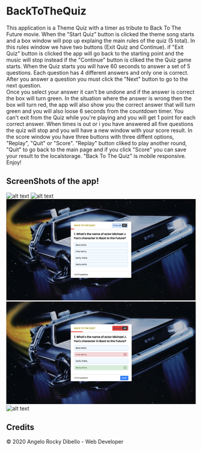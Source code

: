 # BackToTheQuiz

This application is a Theme Quiz with a timer as tribute to Back To The Future movie.
When the "Start Quiz" button is clicked the theme song starts and a box window will pop up explaing the main rules of the quiz (5 total).
In this rules window we have two buttons (Exit Quiz and Continue).
if "Exit Quiz" button is clicked the app will go back to the starting point and the music will stop instead if the "Continue" button is cliked the the Quiz game starts.
When the Quiz starts you will have 60 seconds to answer a set of 5 questions. Each question has 4 different answers and only one is correct. 
After you answer a question you must click the "Next" button to go to the next question.  
Once you select your answer it can't be undone and if the answer is correct the box will turn green. 
In the situation where the answer is wrong then the box will turn red, the app will also show you the correct answer that will turn green and you will also loose 6 seconds from the countdown timer.
You can't exit from the Quiz while you're playing and you will get 1 point for each correct answer.
When times is out or i you have answered all five questions the quiz will stop and you will have a new window with your score result.
In the score window you have three buttons with three diffent options, "Replay", "Quit" or "Score".
"Replay" button cliked to play another round, "Quit" to go back to the main page and if you click "Score" you can save your result to the localstorage.
"Back To The Quiz" is mobile responsive. Enjoy!


## ScreenShots of the app!

![alt text](https://github.com/Dibello80/BackToTheQuiz/blob/main/screeshot_app/Screen%20Shot_1.png)
![alt text](https://github.com/Dibello80/BackToTheQuiz/blob/main/screeshot_app/Screen%20Shot_2.png)
![alt text](https://github.com/Dibello80/BackToTheQuiz/blob/main/screeshot_app/Screen%20Shot_3.png)
![alt text](https://github.com/Dibello80/BackToTheQuiz/blob/main/screeshot_app/Screen%20Shot_4.png)
![alt text](https://github.com/Dibello80/BackToTheQuiz/blob/main/screeshot_app/Screen%20Shot_5.png)



## Credits

© 2020 Angelo Rocky Dibello - Web Developer

